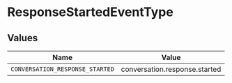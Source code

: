 # ResponseStartedEventType


## Values

| Name                            | Value                           |
| ------------------------------- | ------------------------------- |
| `CONVERSATION_RESPONSE_STARTED` | conversation.response.started   |